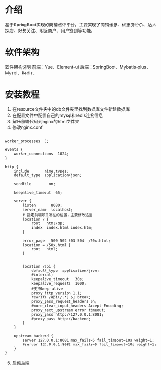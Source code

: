 # 介绍
基于SpringBoot实现的商铺点评平台，主要实现了商铺缓存、优惠券秒杀、达人探店、好友关注、附近商户、用户签到等功能。

# 软件架构
软件架构说明 前端：Vue、Element-ui 后端：SpringBoot、Mybatis-plus、Mysql、Redis。

# 安装教程
1. 在resource文件夹中的db文件夹里找到数据库文件新建数据库
2. 在配置文件中配置自己的mysql和redis连接信息
3. 解压前端代码到nginx的html文件夹
4. 修改nginx.conf
```

worker_processes  1;

events {
    worker_connections  1024;
}

http {
    include       mime.types;
    default_type  application/json;

    sendfile        on;
    
    keepalive_timeout  65;

    server {
        listen       8080;
        server_name  localhost;
        # 指定前端项目所在的位置，主要修改这里
        location / {
            root   html/dp;
            index  index.html index.htm;
        }

        error_page   500 502 503 504  /50x.html;
        location = /50x.html {
            root   html;
        }


        location /api {  
            default_type  application/json;
            #internal;  
            keepalive_timeout   30s;  
            keepalive_requests  1000;  
            #支持keep-alive  
            proxy_http_version 1.1;  
            rewrite /api(/.*) $1 break;  
            proxy_pass_request_headers on;
            #more_clear_input_headers Accept-Encoding;  
            proxy_next_upstream error timeout;  
            proxy_pass http://127.0.0.1:8081;
            #proxy_pass http://backend;
        }
    }

    upstream backend {
        server 127.0.0.1:8081 max_fails=5 fail_timeout=10s weight=1;
        #server 127.0.0.1:8082 max_fails=5 fail_timeout=10s weight=1;
    }  
}

```

5. 启动后端

